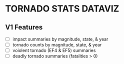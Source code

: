 # TORNADO STATS DATAVIZ

## V1 Features

- [ ] impact summaries by magnitude, state, & year
- [ ] tornado counts by magnitude, state, & year
- [ ] voiolent tornado (EF4 & EF5) summaries
- [ ] deadly tornado summaries (fatalities > 0)
